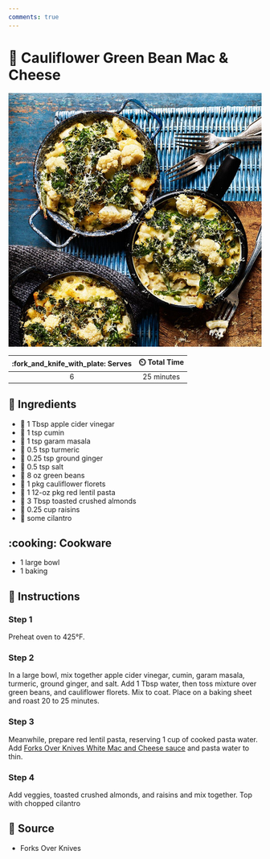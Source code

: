 ```yaml
---
comments: true
---
```

# :broccoli: Cauliflower Green Bean Mac & Cheese

![Cauliflower Green Bean Mac and Cheese](../assets/images/cauliflower-green-bean-mac-and-cheese.jpg)

| :fork_and_knife_with_plate: Serves | :timer_clock: Total Time |
|:----------------------------------:|:-----------------------: |
| 6 | 25 minutes |

## :salt: Ingredients

- :sake: 1 Tbsp apple cider vinegar
- :herb: 1 tsp cumin
- :herb: 1 tsp garam masala
- :herb: 0.5 tsp turmeric
- :sweet_potato: 0.25 tsp ground ginger
- :salt: 0.5 tsp salt
- :leafy_green: 8 oz green beans
- :broccoli: 1 pkg cauliflower florets
- :spaghetti: 1 12-oz pkg red lentil pasta
- :chestnut: 3 Tbsp toasted crushed almonds
- :grapes: 0.25 cup raisins
- :herb: some cilantro

## :cooking: Cookware

- 1 large bowl
- 1 baking

## :pencil: Instructions

### Step 1

Preheat oven to 425°F.

### Step 2

In a large bowl, mix together apple cider vinegar, cumin, garam masala, turmeric, ground ginger, and salt. Add 1 Tbsp
water, then toss mixture over green beans, and cauliflower florets. Mix to coat. Place on a baking sheet and roast 20 to
25 minutes.

### Step 3

Meanwhile, prepare red lentil pasta, reserving 1 cup of cooked pasta water. Add
[Forks Over Knives White Mac and Cheese sauce][1] and pasta water to thin.

### Step 4

Add veggies, toasted crushed almonds, and raisins and mix together. Top with chopped cilantro

## :link: Source

- Forks Over Knives

[1]: ../sauces-and-dressings/white-mac-and-cheese-sauce.md
